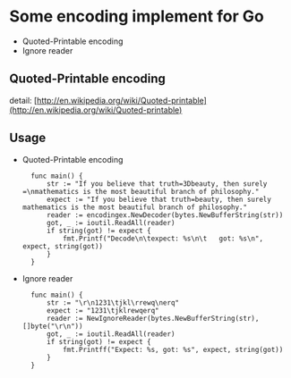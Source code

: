 Some encoding implement for Go
==============================

- Quoted-Printable encoding
- Ignore reader

Quoted-Printable encoding
-------------------------

detail: [http://en.wikipedia.org/wiki/Quoted-printable](http://en.wikipedia.org/wiki/Quoted-printable)

Usage
-----

- Quoted-Printable encoding

		func main() {
		    str := "If you believe that truth=3Dbeauty, then surely =\nmathematics is the most beautiful branch of philosophy."
		    expect := "If you believe that truth=beauty, then surely mathematics is the most beautiful branch of philosophy."
		    reader := encodingex.NewDecoder(bytes.NewBufferString(str))
		    got, _ := ioutil.ReadAll(reader)
		    if string(got) != expect {
		        fmt.Printf("Decode\n\texpect: %s\n\t   got: %s\n", expect, string(got))
		    }
		}

- Ignore reader

		func main() {
			str := "\r\n1231\tjkl\rrewq\nerq"	
			expect := "1231\tjklrewqerq"	
			reader := NewIgnoreReader(bytes.NewBufferString(str), []byte("\r\n"))
			got, _ := ioutil.ReadAll(reader)
			if string(got) != expect {
				fmt.Printff("Expect: %s, got: %s", expect, string(got))
			}
		}
